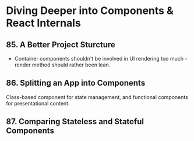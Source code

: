 # Diving Deeper into Components & React Internals

## 85. A Better Project Sturcture

- Container components shouldn't be involved in UI rendering too much - render method should rather been lean.

## 86. Splitting an App into Components

Class-based component for state management, and functional components for presentational content.

## 87. Comparing Stateless and Stateful Components